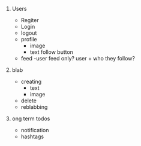 1. Users
    - Regiter
    - Login
    - logout
    - profile
        - image
        - text
        follow button
    - feed
        -user feed only?
        user + who they follow?
2. blab
    - creating
        - text
        - image
    - delete
    - reblabbing

3. ong term todos
    - notification
    - hashtags